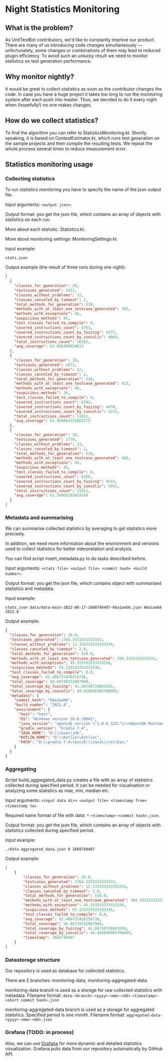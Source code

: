 # Night Statistics Monitoring

## What is the problem?

As UnitTestBot contributors, we'd like to constantly improve our product. There are many of us introducing code changes simultaneously — unfortunately, some changes or combinations of them may lead to reduced plugin efficiency. To avoid such an unlucky result we need to monitor statistics on test generation performance.

## Why monitor nightly?

It would be great to collect statistics as soon as the contributor changes the code. In case you have a huge project it takes too long to run the monitoring system after each push into master.
Thus, we decided to do it every night when (hopefully!) no one makes changes.

## How do we collect statistics?

To find the algorithm you can refer to StatisticsMonitoring.kt. Shortly speaking, it is based on ContestEstimator.kt, which runs test generation on the sample projects and then compile the resulting tests. We repeat the whole process several times to reduce measurement error.

## Statistics monitoring usage

### Collecting statistics

To run statistics monitoring you have to specify the name of the json output file.

Input arguments: `<output json>`.

Output format: you get the json file, which contains an array of objects with statistics on each run.

More about each statistic: Statistics.kt.

More about monitoring settings: MonitoringSettings.kt.

Input example:

```
stats.json
```

Output example (the result of three runs during one night):

```json
[
  {
    "classes_for_generation": 20,
    "testcases_generated": 1651,
    "classes_without_problems": 12,
    "classes_canceled_by_timeout": 2,
    "total_methods_for_generation": 519,
    "methods_with_at_least_one_testcase_generated": 365,
    "methods_with_exceptions": 46,
    "suspicious_methods": 85,
    "test_classes_failed_to_compile": 0,
    "covered_instructions_count": 5753,
    "covered_instructions_count_by_fuzzing": 4375,
    "covered_instructions_count_by_concolic": 4069,
    "total_instructions_count": 10182,
    "avg_coverage": 62.885408034613
  },
  {
    "classes_for_generation": 20,
    "testcases_generated": 1872,
    "classes_without_problems": 12,
    "classes_canceled_by_timeout": 2,
    "total_methods_for_generation": 519,
    "methods_with_at_least_one_testcase_generated": 413,
    "methods_with_exceptions": 46,
    "suspicious_methods": 38,
    "test_classes_failed_to_compile": 0,
    "covered_instructions_count": 6291,
    "covered_instructions_count_by_fuzzing": 4470,
    "covered_instructions_count_by_concolic": 5232,
    "total_instructions_count": 11011,
    "avg_coverage": 62.966064315865275
  },
  {
    "classes_for_generation": 20,
    "testcases_generated": 1770,
    "classes_without_problems": 13,
    "classes_canceled_by_timeout": 2,
    "total_methods_for_generation": 519,
    "methods_with_at_least_one_testcase_generated": 405,
    "methods_with_exceptions": 44,
    "suspicious_methods": 43,
    "test_classes_failed_to_compile": 0,
    "covered_instructions_count": 6266,
    "covered_instructions_count_by_fuzzing": 4543,
    "covered_instructions_count_by_concolic": 5041,
    "total_instructions_count": 11011,
    "avg_coverage": 61.59069193429194
  }
]
```

### Metadata and summarising

We can summarise collected statistics by averaging to get statistics more precisely. 

In addition, we need more information about the environment and versions used to collect statistics for better interpretation and analysis.

You can find script insert_metadata.py to do tasks described before.

Input arguments: `<stats file> <output file> <commit hash> <build number>`.

Output format: you get the json file, which contains object with summarised statistics and metadata.

Input example:
```
stats.json data/data-main-2022-08-17-1660740407-66a1aeb6.json 66a1aeb6 2022.8
```

Output example:
```json
{
  "classes_for_generation": 20.0,
  "testcases_generated": 1764.3333333333333,
  "classes_without_problems": 12.333333333333334,
  "classes_canceled_by_timeout": 2.0,
  "total_methods_for_generation": 519.0,
  "methods_with_at_least_one_testcase_generated": 394.3333333333333,
  "methods_with_exceptions": 45.333333333333336,
  "suspicious_methods": 55.333333333333336,
  "test_classes_failed_to_compile": 0.0,
  "avg_coverage": 62.480721428256736,
  "total_coverage": 56.84739152087949,
  "total_coverage_by_fuzzing": 41.60749728061026,
  "total_coverage_by_concolic": 44.420096905766805,
  "metadata": {
    "commit_hash": "66a1aeb6",
    "build_number": "2022.8",
    "environment": {
      "host": "host",
      "OS": "Windows version 10.0.19043",
      "java_version": "openjdk version \"1.8.0_322\"\r\nOpenJDK Runtime Environment Corretto-8.322.06.1 (build 1.8.0_322-b06)\r\nOpenJDK 64-Bit Server VM Corretto-8.322.06.1 (build 25.322-b06, mixed mode)\r\n",
      "gradle_version": "Gradle 7.4",
      "JAVA_HOME": "D:\\Java\\jdk",
      "KOTLIN_HOME": "D:\\Kotlin\\kotlinc",
      "PATH": "D:\\gradle-7.4\\bin;D:\\Java\\jre\\bin;"
    }
  }
}
```

### Aggregating

Script build_aggregated_data.py creates a file with an array of statistics collected during specified period. It can be needed for visualisation or analyzing some statistics as max, min, median etc.

Input arguments: `<input data dir> <output file> <timestamp from> <timestamp to>`.

Required name format of file with data: `*-<timestamp>-<commit hash>.json`.

Output format: you get the json file, which contains an array of objects with statistics collected during specified period.

Input example:
```
./data aggregated_data.json 0 1660740407
```

Output example:
```json
[
    {
        "classes_for_generation": 20.0,
        "testcases_generated": 1764.3333333333333,
        "classes_without_problems": 12.333333333333334,
        "classes_canceled_by_timeout": 2.0,
        "total_methods_for_generation": 519.0,
        "methods_with_at_least_one_testcase_generated": 394.3333333333333,
        "methods_with_exceptions": 45.333333333333336,
        "suspicious_methods": 55.333333333333336,
        "test_classes_failed_to_compile": 0.0,
        "avg_coverage": 62.480721428256736,
        "total_coverage": 56.84739152087949,
        "total_coverage_by_fuzzing": 41.60749728061026,
        "total_coverage_by_concolic": 44.420096905766805,
        "timestamp": 1660740407
    }
]
```

### Datastorage structure

Our repository is used as database for collected statistics.

There are 2 branches: monitoring-data, monitoring-aggregated-data.

monitoring-data branch is used as a storage for raw collected statistics with metadata. Filename format: `data-<branch>-<yyyy>-<mm>-<dd>-<timestamp>-<short commit hash>.json`

monitoring-aggregated-data branch is used as a storage for aggregated statistics. Specified period is one month. Filename format: `aggregated-data-<yyyy>-<mm>-<dd>.json`

### Grafana (TODO: in process)
Also, we can use [Grafana](https://monitoring.utbot.org) for more dynamic and detailed statistics visualization.
Grafana pulls data from our repository automatically by GitHub API.
